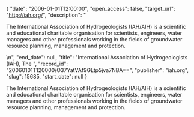 {
  "date": "2006-01-01T12:00:00", 
  "open_access": false, 
  "target_url": "http://iah.org/", 
  "description": "<p>The International Association of Hydrogeologists (IAH/AIH) is a scientific and educational charitable organisation for scientists, engineers, water managers and other professionals working in the fields of groundwater resource planning, management and protection.</p>\n", 
  "end_date": null, 
  "title": "International Association of Hydrogeologists (IAH), The ", 
  "record_id": "20060101T120000/O37YatVAf9GLtp5jva7NBA==", 
  "publisher": "iah.org", 
  "slug": 15685, 
  "start_date": null
}

<p>The International Association of Hydrogeologists (IAH/AIH) is a scientific and educational charitable organisation for scientists, engineers, water managers and other professionals working in the fields of groundwater resource planning, management and protection.</p>
